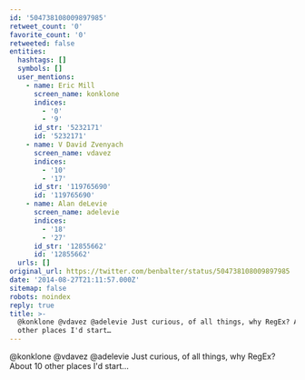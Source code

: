 ```yaml
---
id: '504738108009897985'
retweet_count: '0'
favorite_count: '0'
retweeted: false
entities:
  hashtags: []
  symbols: []
  user_mentions:
    - name: Eric Mill
      screen_name: konklone
      indices:
        - '0'
        - '9'
      id_str: '5232171'
      id: '5232171'
    - name: V David Zvenyach
      screen_name: vdavez
      indices:
        - '10'
        - '17'
      id_str: '119765690'
      id: '119765690'
    - name: Alan deLevie
      screen_name: adelevie
      indices:
        - '18'
        - '27'
      id_str: '12855662'
      id: '12855662'
  urls: []
original_url: https://twitter.com/benbalter/status/504738108009897985
date: '2014-08-27T21:11:57.000Z'
sitemap: false
robots: noindex
reply: true
title: >-
  @konklone @vdavez @adelevie Just curious, of all things, why RegEx? About 10
  other places I'd start…
---
```


@konklone @vdavez @adelevie Just curious, of all things, why RegEx? About 10 other places I'd start…